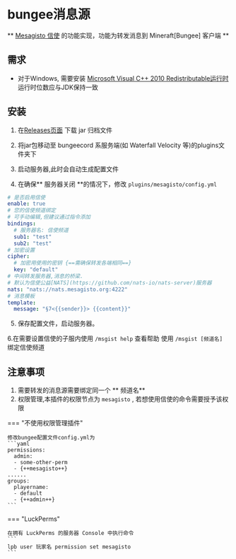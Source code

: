 
# bungee消息源

** [Mesagisto 信使](https://github.com/MeowCat-Studio/mesagisto) 的功能实现，功能为转发消息到 Mineraft[Bungee] 客户端 **


## 需求

- 对于Windows, 需要安装 [Microsoft Visual C++ 2010 Redistributable运行时](https://www.microsoft.com/en-us/download/details.aspx?id=26999) 运行时位数应与JDK保持一致

## 安装

1. 在[Releases页面](https://github.com/MeowCat-Studio/bungee-message-source/releases) 下载 jar 归档文件

2. 将jar包移动至 bungeecord 系服务端(如 Waterfall Velocity 等)的plugins文件夹下

3. 启动服务器,此时会自动生成配置文件

4. 在确保** 服务器关闭 **的情况下，修改 `plugins/mesagisto/config.yml`

```yaml
# 是否启用信使
enable: true
# 您的信使频道绑定
# 可手动编辑,但建议通过指令添加
bindings:
  # 服务器名: 信使频道
  sub1: "test"
  sub2: "test"
# 加密设置
cipher:
  # 加密用使用的密钥 {==需确保转发各端相同==}
  key: "default"
# 中间转发服务器,消息的桥梁.
# 默认为信使公益[NATS](https://github.com/nats-io/nats-server)服务器
nats: "nats://nats.mesagisto.org:4222"
# 消息模板
template:
  message: "§7<{{sender}}> {{content}}"
```
5. 保存配置文件，启动服务器。

6.在需要设置信使的子服内使用 `/msgist help` 查看帮助 使用 `/msgist [频道名]` 绑定信使频道


## 注意事项

1. 需要转发的消息源需要绑定同一个 ** 频道名**
2. 权限管理,本插件的权限节点为 `mesagisto` , 若想使用信使的命令需要授予该权限

=== "不使用权限管理插件"

    修改bungee配置文件config.yml为
    ```yaml
    permissions:
      admin:
      - some-other-perm
      - {++mesagisto++}
    ......
    groups:
      playername:
      - default
      - {++admin++}
    ```
=== "LuckPerms"

    在拥有 LuckPerms 的服务器 Console 中执行命令
    ```
    lpb user 玩家名 permission set mesagisto
    ```
